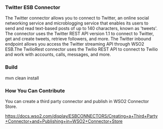 ### Twitter ESB Connector

The Twitter connector allows you to connect to Twitter, an online social networking service and microblogging service that enables its users to send and read text-based posts of up to 140 characters, known as 'tweets'. The connector uses the Twitter REST API version 1.1 to connect to Twitter, get and create tweets, retrieve followers, and more. The Twitter inbound endpoint allows you access the Twitter streaming API through WSO2 ESB.The TwilioRest connector uses the Twilio REST API to connect to Twilio and work with accounts, calls, messages, and more.

### Build

mvn clean install

### How You Can Contribute
You can create a third party connector and publish in WSO2 Connector Store.

https://docs.wso2.com/display/ESBCONNECTORS/Creating+a+Third+Party+Connector+and+Publishing+in+WSO2+Connector+Store

